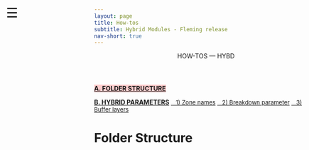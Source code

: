 ```yaml
---
layout: page
title: How-tos
subtitle: Hybrid Modules - Fleming release
nav-short: true
---
```


<div id="mySidenav" class="sidenav">
  <a href="javascript:void(0)" class="closebtn" onclick="closeNav()"><i class='fa fa-times'></i></a>
  <header>HOW-TOS — HYBD</header>
  <a href="https://hystrath.github.io/how-tos-cfddsmc-fleming/how-tos-cfddsmc-fleming-folderstructure/" style="background-color:#FFCCCC"><b>A. FOLDER STRUCTURE</b></a>
<!--  <a href="https://hystrath.github.io/how-tos-cfddsmc-fleming/how-tos-cfddsmc-fleming-folderstructure/#1-species-thermophysical-properties" style="background-color:#FFE6E6; padding-top:4px; padding-bottom:4px"><span style="font-size:13px">&nbsp;&nbsp; 1) Species thermo props</span></a>-->
<!--  <a href="https://hystrath.github.io/how-tos-cfddsmc-fleming/how-tos-cfddsmc-fleming-folderstructure/#2-addingremoving-energy-modes" style="background-color:#FFE6E6; padding-top:4px; padding-bottom:4px"><span style="font-size:13px">&nbsp;&nbsp; 2) +/- energy modes</span></a>-->
<!--  <a href="https://hystrath.github.io/how-tos-cfddsmc-fleming/how-tos-cfddsmc-fleming-folderstructure/#3-choosing-a-thermodem-dictionary" style="background-color:#FFE6E6; padding-top:4px"><span style="font-size:13px">&nbsp;&nbsp; 3) <i>thermoDEM</i> dictionary</span></a>-->

  <a href="https://hystrath.github.io/how-tos-cfddsmc-fleming/how-tos-cfddsmc-fleming-hybridparams/"><b>B. HYBRID PARAMETERS</b></a>
  <a href="https://hystrath.github.io/how-tos-cfddsmc-fleming/how-tos-cfddsmc-fleming-hybridparams/#1-zone-names" style="padding-top:4px; padding-bottom:4px"><span style="font-size:13px">&nbsp;&nbsp; 1) Zone names</span></a>
  <a href="https://hystrath.github.io/how-tos-cfddsmc-fleming/how-tos-cfddsmc-fleming-hybridparams/#2-breakdown-parameter" style="padding-top:4px; padding-bottom:4px"><span style="font-size:13px">&nbsp;&nbsp; 2) Breakdown parameter</span></a>
  <a href="https://hystrath.github.io/how-tos-cfddsmc-fleming/how-tos-cfddsmc-fleming-hybridparams/#3-buffer-layers" style="padding-top:4px"><span style="font-size:13px">&nbsp;&nbsp; 3) Buffer layers</span></a>
</div>

<span style="position: fixed;font-size:30px;cursor:pointer; margin:0px; top:60px;left:30px;" onclick="reopenNav()">&#9776;</span>

<script>
function openNav() {
  document.getElementById("mySidenav").style.width = "225px";
  document.getElementById("mySidenav").style.transition = "0s";
}

function closeNav() {
  document.getElementById("mySidenav").style.width = "0px";
}

function reopenNav() {
  document.getElementById("mySidenav").style.width = "225px";
  document.getElementById("mySidenav").style.transition = "0.5s";
}

openNav()
</script>


# Folder Structure

<!-----  -->
<!--## 1) Species thermophysical properties-->

